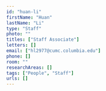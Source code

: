 ```yaml
---
id: "huan-li"
firstName: "Huan"
lastName: "Li"
type: "Staff"
photo: ""
titles: ["Staff Associate"]
letters: []
email: ["hl2977@cumc.columbia.edu"]
phone: []
room: ""
researchAreas: []
tags: ["People", "Staff"]
urls: []
---
```

